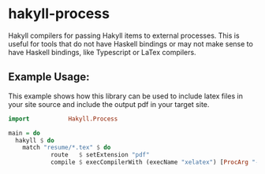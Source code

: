# hakyll-process

Hakyll compilers for passing Hakyll items to external processes. This is useful for tools that do not have
Haskell bindings or may not make sense to have Haskell bindings, like Typescript or LaTex compilers.

## Example Usage:

This example shows how this library can be used to include latex files in your
site source and include the output pdf in your target site.

```haskell
import           Hakyll.Process

main = do
  hakyll $ do
    match "resume/*.tex" $ do
            route   $ setExtension "pdf"
            compile $ execCompilerWith (execName "xelatex") [ProcArg "-output-directory", HakFilePath] (COutFile (newExtOutFilePath ("pdf")))
```
